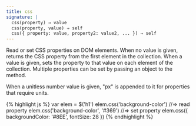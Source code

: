 ```yaml
---
title: css
signature: |
  css(property) ⇒ value
  css(property, value) ⇒ self
  css({ property: value, property2: value2, ... }) ⇒ self
---
```


Read or set CSS properties on DOM elements. When no value is given, returns the CSS
property from the first element in the collection. When a value is given, sets the
property to that value on each element of the collection. Multiple properties
can be set by passing an object to the method.

When a unitless number value is given, "px" is appended to it for properties
that require units.

{% highlight js %}
var elem = $('h1')
elem.css('background-color')          //=> read property
elem.css('background-color', '#369')  //=> set property
elem.css({ backgroundColor: '#8EE', fontSize: 28 })
{% endhighlight %}
